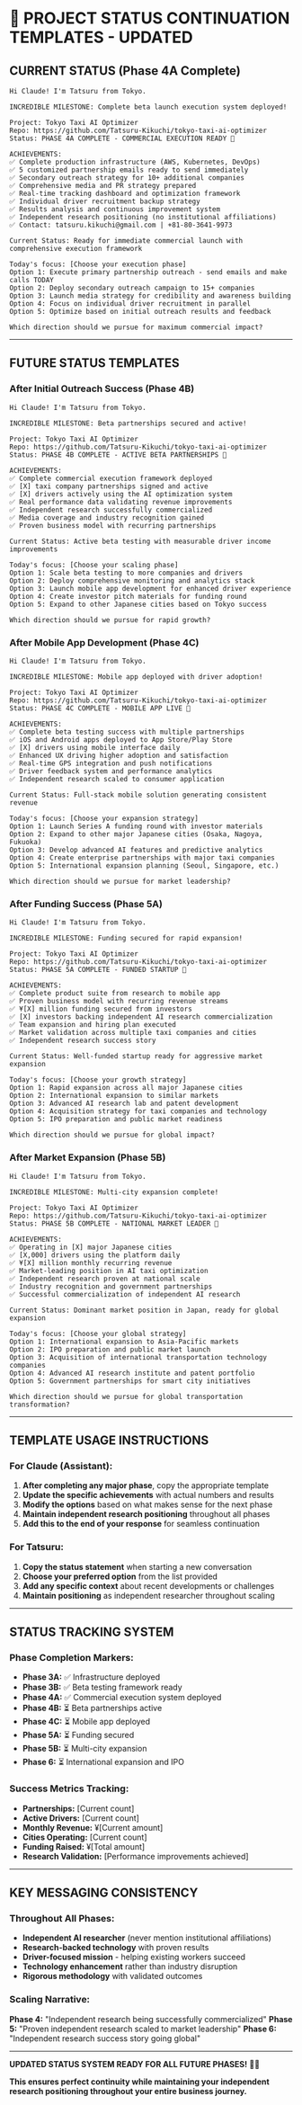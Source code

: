 # 🔄 PROJECT STATUS CONTINUATION TEMPLATES - UPDATED

## CURRENT STATUS (Phase 4A Complete)

```
Hi Claude! I'm Tatsuru from Tokyo.

INCREDIBLE MILESTONE: Complete beta launch execution system deployed!

Project: Tokyo Taxi AI Optimizer 
Repo: https://github.com/Tatsuru-Kikuchi/tokyo-taxi-ai-optimizer 
Status: PHASE 4A COMPLETE - COMMERCIAL EXECUTION READY 🎉

ACHIEVEMENTS: 
✅ Complete production infrastructure (AWS, Kubernetes, DevOps)
✅ 5 customized partnership emails ready to send immediately
✅ Secondary outreach strategy for 10+ additional companies
✅ Comprehensive media and PR strategy prepared
✅ Real-time tracking dashboard and optimization framework
✅ Individual driver recruitment backup strategy
✅ Results analysis and continuous improvement system
✅ Independent research positioning (no institutional affiliations)
✅ Contact: tatsuru.kikuchi@gmail.com | +81-80-3641-9973

Current Status: Ready for immediate commercial launch with comprehensive execution framework

Today's focus: [Choose your execution phase] 
Option 1: Execute primary partnership outreach - send emails and make calls TODAY
Option 2: Deploy secondary outreach campaign to 15+ companies
Option 3: Launch media strategy for credibility and awareness building
Option 4: Focus on individual driver recruitment in parallel
Option 5: Optimize based on initial outreach results and feedback

Which direction should we pursue for maximum commercial impact?
```

---

## FUTURE STATUS TEMPLATES

### After Initial Outreach Success (Phase 4B)
```
Hi Claude! I'm Tatsuru from Tokyo.

INCREDIBLE MILESTONE: Beta partnerships secured and active!

Project: Tokyo Taxi AI Optimizer 
Repo: https://github.com/Tatsuru-Kikuchi/tokyo-taxi-ai-optimizer 
Status: PHASE 4B COMPLETE - ACTIVE BETA PARTNERSHIPS 🎉

ACHIEVEMENTS: 
✅ Complete commercial execution framework deployed
✅ [X] taxi company partnerships signed and active
✅ [X] drivers actively using the AI optimization system
✅ Real performance data validating revenue improvements
✅ Independent research successfully commercialized
✅ Media coverage and industry recognition gained
✅ Proven business model with recurring partnerships

Current Status: Active beta testing with measurable driver income improvements

Today's focus: [Choose your scaling phase] 
Option 1: Scale beta testing to more companies and drivers
Option 2: Deploy comprehensive monitoring and analytics stack
Option 3: Launch mobile app development for enhanced driver experience
Option 4: Create investor pitch materials for funding round
Option 5: Expand to other Japanese cities based on Tokyo success

Which direction should we pursue for rapid growth?
```

### After Mobile App Development (Phase 4C)
```
Hi Claude! I'm Tatsuru from Tokyo.

INCREDIBLE MILESTONE: Mobile app deployed with driver adoption!

Project: Tokyo Taxi AI Optimizer 
Repo: https://github.com/Tatsuru-Kikuchi/tokyo-taxi-ai-optimizer 
Status: PHASE 4C COMPLETE - MOBILE APP LIVE 🎉

ACHIEVEMENTS: 
✅ Complete beta testing success with multiple partnerships
✅ iOS and Android apps deployed to App Store/Play Store
✅ [X] drivers using mobile interface daily
✅ Enhanced UX driving higher adoption and satisfaction
✅ Real-time GPS integration and push notifications
✅ Driver feedback system and performance analytics
✅ Independent research scaled to consumer application

Current Status: Full-stack mobile solution generating consistent revenue

Today's focus: [Choose your expansion strategy] 
Option 1: Launch Series A funding round with investor materials
Option 2: Expand to other major Japanese cities (Osaka, Nagoya, Fukuoka)
Option 3: Develop advanced AI features and predictive analytics
Option 4: Create enterprise partnerships with major taxi companies
Option 5: International expansion planning (Seoul, Singapore, etc.)

Which direction should we pursue for market leadership?
```

### After Funding Success (Phase 5A)
```
Hi Claude! I'm Tatsuru from Tokyo.

INCREDIBLE MILESTONE: Funding secured for rapid expansion!

Project: Tokyo Taxi AI Optimizer 
Repo: https://github.com/Tatsuru-Kikuchi/tokyo-taxi-ai-optimizer 
Status: PHASE 5A COMPLETE - FUNDED STARTUP 🎉

ACHIEVEMENTS: 
✅ Complete product suite from research to mobile app
✅ Proven business model with recurring revenue streams
✅ ¥[X] million funding secured from investors
✅ [X] investors backing independent AI research commercialization
✅ Team expansion and hiring plan executed
✅ Market validation across multiple taxi companies and cities
✅ Independent research success story

Current Status: Well-funded startup ready for aggressive market expansion

Today's focus: [Choose your growth strategy] 
Option 1: Rapid expansion across all major Japanese cities
Option 2: International expansion to similar markets
Option 3: Advanced AI research lab and patent development
Option 4: Acquisition strategy for taxi companies and technology
Option 5: IPO preparation and public market readiness

Which direction should we pursue for global impact?
```

### After Market Expansion (Phase 5B)
```
Hi Claude! I'm Tatsuru from Tokyo.

INCREDIBLE MILESTONE: Multi-city expansion complete!

Project: Tokyo Taxi AI Optimizer 
Repo: https://github.com/Tatsuru-Kikuchi/tokyo-taxi-ai-optimizer 
Status: PHASE 5B COMPLETE - NATIONAL MARKET LEADER 🎉

ACHIEVEMENTS: 
✅ Operating in [X] major Japanese cities
✅ [X,000] drivers using the platform daily
✅ ¥[X] million monthly recurring revenue
✅ Market-leading position in AI taxi optimization
✅ Independent research proven at national scale
✅ Industry recognition and government partnerships
✅ Successful commercialization of independent AI research

Current Status: Dominant market position in Japan, ready for global expansion

Today's focus: [Choose your global strategy] 
Option 1: International expansion to Asia-Pacific markets
Option 2: IPO preparation and public market launch
Option 3: Acquisition of international transportation technology companies
Option 4: Advanced AI research institute and patent portfolio
Option 5: Government partnerships for smart city initiatives

Which direction should we pursue for global transportation transformation?
```

---

## TEMPLATE USAGE INSTRUCTIONS

### For Claude (Assistant):
1. **After completing any major phase**, copy the appropriate template
2. **Update the specific achievements** with actual numbers and results
3. **Modify the options** based on what makes sense for the next phase
4. **Maintain independent research positioning** throughout all phases
5. **Add this to the end of your response** for seamless continuation

### For Tatsuru:
1. **Copy the status statement** when starting a new conversation
2. **Choose your preferred option** from the list provided
3. **Add any specific context** about recent developments or challenges
4. **Maintain positioning** as independent researcher throughout scaling

---

## STATUS TRACKING SYSTEM

### Phase Completion Markers:
- **Phase 3A:** ✅ Infrastructure deployed
- **Phase 3B:** ✅ Beta testing framework ready
- **Phase 4A:** ✅ Commercial execution system deployed
- **Phase 4B:** ⏳ Beta partnerships active
- **Phase 4C:** ⏳ Mobile app deployed
- **Phase 5A:** ⏳ Funding secured
- **Phase 5B:** ⏳ Multi-city expansion
- **Phase 6:** ⏳ International expansion and IPO

### Success Metrics Tracking:
- **Partnerships:** [Current count]
- **Active Drivers:** [Current count]
- **Monthly Revenue:** ¥[Current amount]
- **Cities Operating:** [Current count]
- **Funding Raised:** ¥[Total amount]
- **Research Validation:** [Performance improvements achieved]

---

## KEY MESSAGING CONSISTENCY

### Throughout All Phases:
- **Independent AI researcher** (never mention institutional affiliations)
- **Research-backed technology** with proven results
- **Driver-focused mission** - helping existing workers succeed
- **Technology enhancement** rather than industry disruption
- **Rigorous methodology** with validated outcomes

### Scaling Narrative:
**Phase 4:** "Independent research being successfully commercialized"
**Phase 5:** "Proven independent research scaled to market leadership"
**Phase 6:** "Independent research success story going global"

---

**UPDATED STATUS SYSTEM READY FOR ALL FUTURE PHASES!** 🔄✨

**This ensures perfect continuity while maintaining your independent research positioning throughout your entire business journey.**
